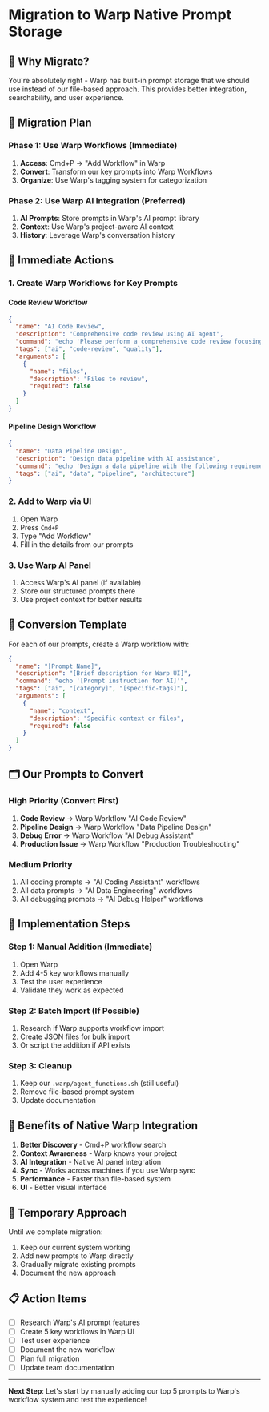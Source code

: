 # Migration to Warp Native Prompt Storage

## 🎯 Why Migrate?

You're absolutely right - Warp has built-in prompt storage that we should use instead of our file-based approach. This provides better integration, searchability, and user experience.

## 🔄 Migration Plan

### Phase 1: Use Warp Workflows (Immediate)
1. **Access**: Cmd+P → "Add Workflow" in Warp
2. **Convert**: Transform our key prompts into Warp Workflows
3. **Organize**: Use Warp's tagging system for categorization

### Phase 2: Use Warp AI Integration (Preferred)
1. **AI Prompts**: Store prompts in Warp's AI prompt library
2. **Context**: Use Warp's project-aware AI context
3. **History**: Leverage Warp's conversation history

## 🚀 Immediate Actions

### 1. Create Warp Workflows for Key Prompts

#### Code Review Workflow
```json
{
  "name": "AI Code Review",
  "description": "Comprehensive code review using AI agent",
  "command": "echo 'Please perform a comprehensive code review focusing on:'",
  "tags": ["ai", "code-review", "quality"],
  "arguments": [
    {
      "name": "files",
      "description": "Files to review",
      "required": false
    }
  ]
}
```

#### Pipeline Design Workflow
```json
{
  "name": "Data Pipeline Design",
  "description": "Design data pipeline with AI assistance",
  "command": "echo 'Design a data pipeline with the following requirements:'",
  "tags": ["ai", "data", "pipeline", "architecture"]
}
```

### 2. Add to Warp via UI
1. Open Warp
2. Press `Cmd+P`
3. Type "Add Workflow"
4. Fill in the details from our prompts

### 3. Use Warp AI Panel
1. Access Warp's AI panel (if available)
2. Store our structured prompts there
3. Use project context for better results

## 📝 Conversion Template

For each of our prompts, create a Warp workflow with:

```json
{
  "name": "[Prompt Name]",
  "description": "[Brief description for Warp UI]",
  "command": "echo '[Prompt instruction for AI]'",
  "tags": ["ai", "[category]", "[specific-tags]"],
  "arguments": [
    {
      "name": "context",
      "description": "Specific context or files",
      "required": false
    }
  ]
}
```

## 🗂️ Our Prompts to Convert

### High Priority (Convert First)
1. **Code Review** → Warp Workflow "AI Code Review"
2. **Pipeline Design** → Warp Workflow "Data Pipeline Design"
3. **Debug Error** → Warp Workflow "AI Debug Assistant"
4. **Production Issue** → Warp Workflow "Production Troubleshooting"

### Medium Priority
1. All coding prompts → "AI Coding Assistant" workflows
2. All data prompts → "AI Data Engineering" workflows
3. All debugging prompts → "AI Debug Helper" workflows

## 🔧 Implementation Steps

### Step 1: Manual Addition (Immediate)
1. Open Warp
2. Add 4-5 key workflows manually
3. Test the user experience
4. Validate they work as expected

### Step 2: Batch Import (If Possible)
1. Research if Warp supports workflow import
2. Create JSON files for bulk import
3. Or script the addition if API exists

### Step 3: Cleanup
1. Keep our `.warp/agent_functions.sh` (still useful)
2. Remove file-based prompt system
3. Update documentation

## 🎯 Benefits of Native Warp Integration

1. **Better Discovery** - Cmd+P workflow search
2. **Context Awareness** - Warp knows your project
3. **AI Integration** - Native AI panel integration
4. **Sync** - Works across machines if you use Warp sync
5. **Performance** - Faster than file-based system
6. **UI** - Better visual interface

## 🚧 Temporary Approach

Until we complete migration:
1. Keep our current system working
2. Add new prompts to Warp directly
3. Gradually migrate existing prompts
4. Document the new approach

## 📋 Action Items

- [ ] Research Warp's AI prompt features
- [ ] Create 5 key workflows in Warp UI
- [ ] Test user experience
- [ ] Document the new workflow
- [ ] Plan full migration
- [ ] Update team documentation

---

**Next Step**: Let's start by manually adding our top 5 prompts to Warp's workflow system and test the experience!
